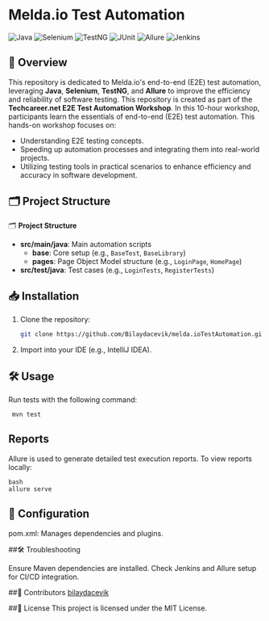 # Melda.io Test Automation
![Java](https://img.shields.io/badge/Java-ED8B00?style=for-the-badge&logo=java&logoColor=white)
![Selenium](https://img.shields.io/badge/Selenium-43B02A?style=for-the-badge&logo=selenium&logoColor=white)
![TestNG](https://img.shields.io/badge/TestNG-FF9E2C?style=for-the-badge&logo=testng&logoColor=white)
![JUnit](https://img.shields.io/badge/JUnit-25A162?style=for-the-badge&logo=junit&logoColor=white)
![Allure](https://img.shields.io/badge/Allure-E94D5F?style=for-the-badge&logo=allure&logoColor=white)
![Jenkins](https://img.shields.io/badge/Jenkins-D24939?style=for-the-badge&logo=jenkins&logoColor=white)  

## 📖 Overview
This repository is dedicated to Melda.io's end-to-end (E2E) test automation, leveraging **Java**, **Selenium**, **TestNG**, and **Allure** to improve the efficiency and reliability of software testing.
This repository is created as part of the **Techcareer.net E2E Test Automation Workshop**. In this 10-hour workshop, participants learn the essentials of end-to-end (E2E) test automation. This hands-on workshop focuses on:
- Understanding E2E testing concepts.
- Speeding up automation processes and integrating them into real-world projects.
- Utilizing testing tools in practical scenarios to enhance efficiency and accuracy in software development.

## 🗂️ Project Structure
🗂️ **Project Structure**  
- **src/main/java**: Main automation scripts  
  - **base**: Core setup (e.g., `BaseTest`, `BaseLibrary`)
  - **pages**: Page Object Model structure (e.g., `LoginPage`, `HomePage`)
- **src/test/java**: Test cases (e.g., `LoginTests`, `RegisterTests`)

## 📥 Installation
1. Clone the repository:
   ```bash
   git clone https://github.com/Bilaydacevik/melda.ioTestAutomation.git

2. Import into your IDE (e.g., IntelliJ IDEA).

## 🛠️ Usage
   Run tests with the following command:
   ```
    mvn test
   
   ```
 ## Reports
 Allure is used to generate detailed test execution reports. To view reports locally:

 ```
bash
allure serve

```
## 🔧 Configuration

pom.xml: Manages dependencies and plugins.

##🛠️ Troubleshooting

Ensure Maven dependencies are installed.
Check Jenkins and Allure setup for CI/CD integration.

##👥 Contributors
[bilaydacevik]([https://github.com/ChatGTHB](https://github.com/Bilaydacevik))

##📜 License
This project is licensed under the MIT License.

   

